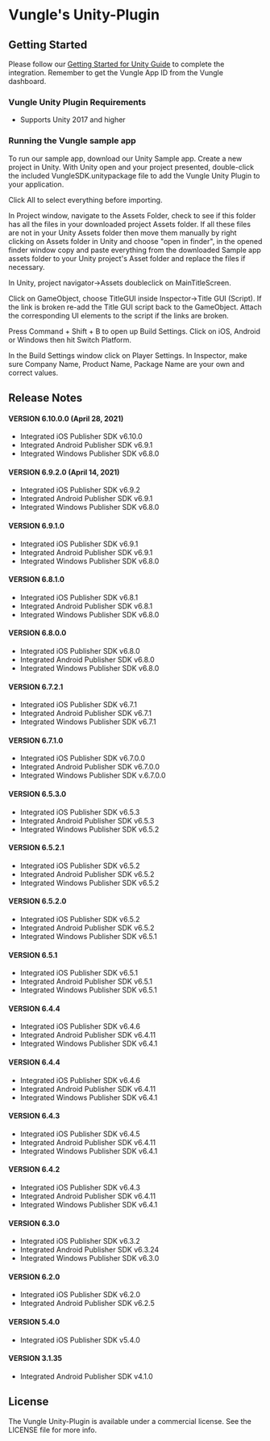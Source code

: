 # Vungle's Unity-Plugin

## Getting Started
Please follow our [Getting Started for Unity Guide](https://support.vungle.com/hc/en-us/articles/360003455452) to complete the integration. Remember to get the Vungle App ID from the Vungle dashboard.

### Vungle Unity Plugin Requirements
* Supports Unity 2017 and higher

### Running the Vungle sample app
To run our sample app, download our Unity Sample app. Create a new project in Unity. With Unity open and your project presented, double-click the included VungleSDK.unitypackage file to add the Vungle Unity Plugin to your application.

Click All to select everything before importing.

In Project window, navigate to the Assets Folder, check to see if this folder has all the files in your downloaded project Assets folder. If all these files are not in your Unity Assets folder then move them manually by right clicking on Assets folder in Unity and choose "open in finder", in the opened finder window copy and paste everything from the downloaded Sample app assets folder to your Unity project's Asset folder and replace the files if necessary.

In Unity, project navigator->Assets doubleclick on MainTitleScreen.

Click on GameObject, choose TitleGUI inside Inspector->Title GUI (Script). If the link is broken re-add the Title GUI script back to the GameObject. Attach the corresponding UI elements to the script if the links are broken.

Press Command + Shift + B to open up Build Settings. Click on iOS, Android or Windows then hit Switch Platform.

In the Build Settings window click on Player Settings. In Inspector, make sure Company Name, Product Name, Package Name are your own and correct values.

## Release Notes

#### VERSION 6.10.0.0 (April 28, 2021)
* Integrated iOS Publisher SDK v6.10.0
* Integrated Android Publisher SDK v6.9.1
* Integrated Windows Publisher SDK v6.8.0

#### VERSION 6.9.2.0 (April 14, 2021)
* Integrated iOS Publisher SDK v6.9.2
* Integrated Android Publisher SDK v6.9.1
* Integrated Windows Publisher SDK v6.8.0

#### VERSION 6.9.1.0
* Integrated iOS Publisher SDK v6.9.1
* Integrated Android Publisher SDK v6.9.1
* Integrated Windows Publisher SDK v6.8.0

#### VERSION 6.8.1.0
* Integrated iOS Publisher SDK v6.8.1
* Integrated Android Publisher SDK v6.8.1
* Integrated Windows Publisher SDK v6.8.0

#### VERSION 6.8.0.0
* Integrated iOS Publisher SDK v6.8.0
* Integrated Android Publisher SDK v6.8.0
* Integrated Windows Publisher SDK v6.8.0

#### VERSION 6.7.2.1
* Integrated iOS Publisher SDK v6.7.1
* Integrated Android Publisher SDK v6.7.1
* Integrated Windows Publisher SDK v6.7.1

#### VERSION 6.7.1.0
* Integrated iOS Publisher SDK v6.7.0.0
* Integrated Android Publisher SDK v6.7.0.0
* Integrated Windows Publisher SDK v.6.7.0.0

#### VERSION 6.5.3.0
* Integrated iOS Publisher SDK v6.5.3
* Integrated Android Publisher SDK v6.5.3
* Integrated Windows Publisher SDK v6.5.2

#### VERSION 6.5.2.1
* Integrated iOS Publisher SDK v6.5.2
* Integrated Android Publisher SDK v6.5.2
* Integrated Windows Publisher SDK v6.5.2

#### VERSION 6.5.2.0
* Integrated iOS Publisher SDK v6.5.2
* Integrated Android Publisher SDK v6.5.2
* Integrated Windows Publisher SDK v6.5.1

#### VERSION 6.5.1
* Integrated iOS Publisher SDK v6.5.1
* Integrated Android Publisher SDK v6.5.1
* Integrated Windows Publisher SDK v6.5.1

#### VERSION 6.4.4
* Integrated iOS Publisher SDK v6.4.6
* Integrated Android Publisher SDK v6.4.11
* Integrated Windows Publisher SDK v6.4.1

#### VERSION 6.4.4
* Integrated iOS Publisher SDK v6.4.6
* Integrated Android Publisher SDK v6.4.11
* Integrated Windows Publisher SDK v6.4.1

#### VERSION 6.4.3
* Integrated iOS Publisher SDK v6.4.5
* Integrated Android Publisher SDK v6.4.11
* Integrated Windows Publisher SDK v6.4.1

#### VERSION 6.4.2
* Integrated iOS Publisher SDK v6.4.3
* Integrated Android Publisher SDK v6.4.11
* Integrated Windows Publisher SDK v6.4.1

#### VERSION 6.3.0
* Integrated iOS Publisher SDK v6.3.2
* Integrated Android Publisher SDK v6.3.24
* Integrated Windows Publisher SDK v6.3.0

#### VERSION 6.2.0
* Integrated iOS Publisher SDK v6.2.0
* Integrated Android Publisher SDK v6.2.5

#### VERSION 5.4.0
* Integrated iOS Publisher SDK v5.4.0

#### VERSION 3.1.35
* Integrated Android Publisher SDK v4.1.0

## License
The Vungle Unity-Plugin is available under a commercial license. See the LICENSE file for more info.
